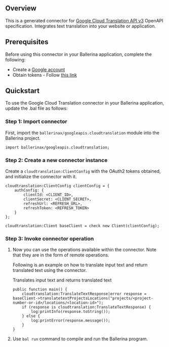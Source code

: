 ## Overview
This is a generated connector for [Google Cloud Translation API v3](https://cloud.google.com/translate/docs/quickstarts) OpenAPI specification.
Integrates text translation into your website or application.

## Prerequisites

Before using this connector in your Ballerina application, complete the following:

* Create a [Google account](https://accounts.google.com/signup)
* Obtain tokens - Follow [this link](https://developers.google.com/identity/protocols/oauth2)
 
## Quickstart

To use the Google Cloud Translation connector in your Ballerina application, update the .bal file as follows:

### Step 1: Import connector
First, import the `ballerinax/googleapis.cloudtranslation` module into the Ballerina project.
```ballerina
import ballerinax/googleapis.cloudtranslation;
```

### Step 2: Create a new connector instance
Create a `cloudtranslation:ClientConfig` with the OAuth2 tokens obtained, and initialize the connector with it. 
```ballerina
cloudtranslation:ClientConfig clientConfig = {
    authConfig: {
        clientId: <CLIENT_ID>,
        clientSecret: <CLIENT_SECRET>,
        refreshUrl: <REFRESH_URL>,
        refreshToken: <REFRESH_TOKEN>
    }
};

cloudtranslation:Client baseClient = check new Client(clientConfig);
```

### Step 3: Invoke connector operation
1. Now you can use the operations available within the connector. Note that they are in the form of remote operations.

    Following is an example on how to translate input text and return translated text using the connector. 

    Translates input text and returns translated text

    ```ballerina
    public function main() {
        cloudtranslation:TranslateTextResponse|error response = baseClient->translatetextProjectsLocations("projects/<project-number-or-id>/locations/<location-id>");
        if (response is cloudtranslation:TranslateTextResponse) {
            log:printInfo(response.toString());
        } else {
            log:printError(response.message());
        }
    }
    ``` 

2. Use `bal run` command to compile and run the Ballerina program.
